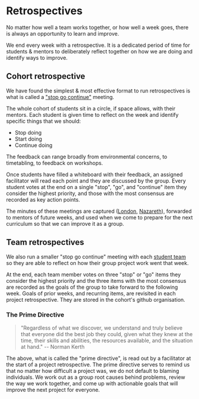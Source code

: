 # Retrospectives

No matter how well a team works together, or how well a week goes, there is always an opportunity to learn and improve.

We end every week with a retrospective. It is a dedicated period of time for students & mentors
to deliberately reflect together on how we are doing and identify ways to improve.

## Cohort retrospective

We have found the simplest & most effective format to run retrospectives is what is called
a ["stop go continue"](https://www.mountaingoatsoftware.com/agile/scrum/meetings/sprint-retrospective) meeting.

The whole cohort of students sit in a circle, if space allows, with their mentors. Each student is given time to reflect on the week and identify specific things that we should:

* Stop doing
* Start doing
* Continue doing

The feedback can range broadly from environmental concerns, to timetabling, to feedback on workshops.

Once students have filled a whiteboard with their feedback, an assigned facilitator will read each point and they are discussed by the group. Every student votes at the end on a single "stop", "go", and "continue" item they consider the highest priority, and those with the most consensus are recorded as key action points.

The minutes of these meetings are captured ([London](https://github.com/foundersandcoders/london-curriculum), [Nazareth](https://github.com/foundersandcoders/nazareth-curriculum)), forwarded to mentors of future weeks, and used when we come to prepare for the next curriculum so that we can improve it as a group.

## Team retrospectives

We also run a smaller "stop go continue" meeting with each [student team](./teams.md) so they are able to reflect on how their group project work went that week.

At the end, each team member votes on three "stop" or "go" items they consider the highest priority and the three items with the most consensus are recorded as the goals of the group to take forward to the following week. Goals of prior weeks, and recurring items, are revisited in each project retrospective. They are stored in the cohort's github organisation.

### The Prime Directive

> "Regardless of what we discover, we understand and truly believe that everyone did the best job they could, given what they knew at the time, their skills and abilities, the resources available, and the situation at hand." -- Norman Kerth

The above, what is called the "prime directive", is read out by a facilitator at the start of a project retrospective. The prime directive serves to remind us that no matter how difficult a project was, we do not default to blaming individuals. We work out as a group root causes behind problems, review the way we work together, and come up with actionable goals that will improve the next project for everyone.
